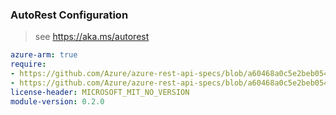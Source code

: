 ### AutoRest Configuration

> see https://aka.ms/autorest

``` yaml
azure-arm: true
require:
- https://github.com/Azure/azure-rest-api-specs/blob/a60468a0c5e2beb054680ae488fb9f92699f0a0d/specification/hybridaks/resource-manager/readme.md
- https://github.com/Azure/azure-rest-api-specs/blob/a60468a0c5e2beb054680ae488fb9f92699f0a0d/specification/hybridaks/resource-manager/readme.go.md
license-header: MICROSOFT_MIT_NO_VERSION
module-version: 0.2.0

```